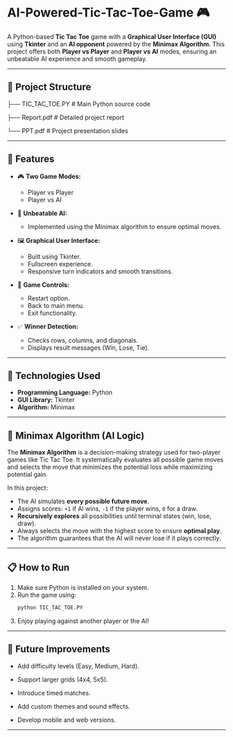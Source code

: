 # AI-Powered-Tic-Tac-Toe-Game 🎮

A Python-based **Tic Tac Toe** game with a **Graphical User Interface (GUI)** using **Tkinter** and an **AI opponent** powered by the **Minimax Algorithm**. This project offers both **Player vs Player** and **Player vs AI** modes, ensuring an unbeatable AI experience and smooth gameplay.

---

## 📂 Project Structure
├── TIC_TAC_TOE.PY # Main Python source code

├── Report.pdf # Detailed project report

└── PPT.pdf # Project presentation slides


---

## 🚀 Features

- 🎮 **Two Game Modes:**
  - Player vs Player
  - Player vs AI

- 🤖 **Unbeatable AI:**
  - Implemented using the Minimax algorithm to ensure optimal moves.

- 🖼️ **Graphical User Interface:**
  - Built using Tkinter.
  - Fullscreen experience.
  - Responsive turn indicators and smooth transitions.

- 🔄 **Game Controls:**
  - Restart option.
  - Back to main menu.
  - Exit functionality.

- ✅ **Winner Detection:**
  - Checks rows, columns, and diagonals.
  - Displays result messages (Win, Lose, Tie).

---

## 📌 Technologies Used

- **Programming Language:** Python
- **GUI Library:** Tkinter
- **Algorithm:** Minimax

---

## 🧠 Minimax Algorithm (AI Logic)

The **Minimax Algorithm** is a decision-making strategy used for two-player games like Tic Tac Toe. It systematically evaluates all possible game moves and selects the move that minimizes the potential loss while maximizing potential gain.

In this project:
- The AI simulates **every possible future move**.
- Assigns scores: `+1` if AI wins, `-1` if the player wins, `0` for a draw.
- **Recursively explores** all possibilities until terminal states (win, lose, draw).
- Always selects the move with the highest score to ensure **optimal play**.
- The algorithm guarantees that the AI will never lose if it plays correctly.

---

## 📋 How to Run

1. Make sure Python is installed on your system.
2. Run the game using:
   ```bash
   python TIC_TAC_TOE.PY
   
3. Enjoy playing against another player or the AI!

---

## 🎯 Future Improvements

- Add difficulty levels (Easy, Medium, Hard).

- Support larger grids (4x4, 5x5).

- Introduce timed matches.

- Add custom themes and sound effects.

- Develop mobile and web versions.

---


